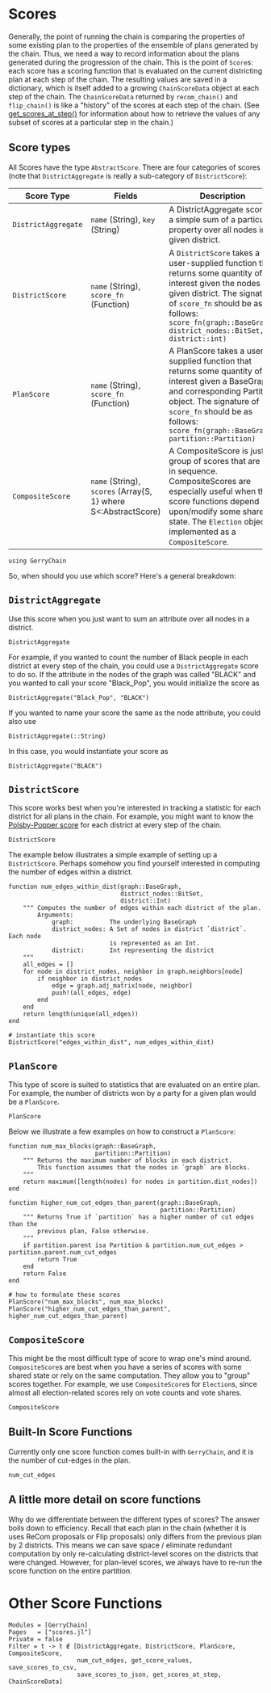 # Scores

Generally, the point of running the chain is comparing the properties of some
existing plan to the properties of the ensemble of plans generated by the chain.
Thus, we need a way to record information about the plans generated during the
progression of the chain. This is the point of `Score`s: each score has a
scoring function that is evaluated on the current districting plan at each step
of the chain. The resulting values are saved in a dictionary, which is itself
added to a growing `ChainScoreData` object at each step of the chain.
The `ChainScoreData` returned by `recom_chain()` and `flip_chain()` is like
a "history" of the scores at each step of the chain.
(See [get\_scores\_at\_step()](@ref) for information about how to
retrieve the values of any subset of scores at a particular step in the chain.)

## Score types
All Scores have the type `AbstractScore`. There are four categories of scores
(note that `DistrictAggregate` is really a sub-category of `DistrictScore`):

| Score Type          | Fields                                                     | Description                                                                                                                                                                                                                                            |
|---------------------|------------------------------------------------------------|--------------------------------------------------------------------------------------------------------------------------------------------------------------------------------------------------------------------------------------------------------|
| `DistrictAggregate` | `name` (String), `key` (String)                                | A DistrictAggregate score is a simple sum of a particular property over all nodes in a given district.                                                                                                                                                  |
| `DistrictScore`     | `name` (String), `score_fn` (Function)                         | A `DistrictScore` takes a user-supplied function that returns some quantity of interest given the nodes in a given district. The signature of `score_fn` should be as follows: `score_fn(graph::BaseGraph, district_nodes::BitSet, district::int)` |
| `PlanScore`         | `name` (String),  `score_fn` (Function)                         | A PlanScore takes a user-supplied function that returns some quantity of interest given a BaseGraph and corresponding Partition object. The signature of `score_fn` should be as follows: `score_fn(graph::BaseGraph, partition::Partition)`               |
| `CompositeScore`    | `name` (String),  `scores` (Array{S, 1} where S<:AbstractScore) | A CompositeScore is just a group of scores that are run in sequence. CompositeScores are especially useful when the score functions depend upon/modify some shared state. The `Election` object is implemented as a `CompositeScore`.                                                                               |


```@setup env
using GerryChain
```
So, when should you use which score? Here's a general breakdown:
## `DistrictAggregate`
Use this score when you just want to sum an attribute over all nodes in a
district.

```@docs
DistrictAggregate
```
For example, if you wanted to count the number of Black people in
each district at every step of the chain, you could use a `DistrictAggregate`
score to do so. If the attribute in the nodes of the graph was called "BLACK" and
you wanted to call your score "Black_Pop", you would initialize the score as

```@repl env
DistrictAggregate("Black_Pop", "BLACK")
```

If you wanted to name your score the same as the node attribute, you could also
use
```@docs
DistrictAggregate(::String)
```
In this case, you would instantiate your score as
```@repl env
DistrictAggregate("BLACK")
```


## `DistrictScore`
This score works best when you're interested in tracking a statistic for each
district for all plans in the chain. For example, you might want to know the
[Polsby-Popper score](https://en.wikipedia.org/wiki/Polsby%E2%80%93Popper_test)
for each district at every step of the chain.

```@docs
DistrictScore
```

The example below illustrates a simple example of setting up a `DistrictScore`.
Perhaps somehow you find yourself interested in computing the number of edges
within a district.

```@repl env
function num_edges_within_dist(graph::BaseGraph,
                               district_nodes::BitSet,
                               district::Int)
    """ Computes the number of edges within each district of the plan.
        Arguments:
            graph:          The underlying BaseGraph
            district_nodes: A Set of nodes in district `district`. Each node
                            is represented as an Int.
            district:       Int representing the district
    """
    all_edges = []
    for node in district_nodes, neighbor in graph.neighbors[node]
        if neighbor in district_nodes
            edge = graph.adj_matrix[node, neighbor]
            push!(all_edges, edge)
        end
    end
    return length(unique(all_edges))
end

# instantiate this score
DistrictScore("edges_within_dist", num_edges_within_dist)
```

## `PlanScore`
This type of score is suited to statistics that are evaluated on an entire plan.
For example, the number of districts won by a party for a given plan would be a
`PlanScore`.

```@docs
PlanScore
```

Below we illustrate a few examples on how to construct a `PlanScore`:

```@repl env
function num_max_blocks(graph::BaseGraph,
                        partition::Partition)
    """ Returns the maximum number of blocks in each district.
        This function assumes that the nodes in `graph` are blocks.
    """
    return maximum([length(nodes) for nodes in partition.dist_nodes])
end

function higher_num_cut_edges_than_parent(graph::BaseGraph,
                                          partition::Partition)
    """ Returns True if `partition` has a higher number of cut edges than the
        previous plan, False otherwise.
    """
    if partition.parent isa Partition & partition.num_cut_edges > partition.parent.num_cut_edges
        return True
    end
    return False
end

# how to formulate these scores
PlanScore("num_max_blocks", num_max_blocks)
PlanScore("higher_num_cut_edges_than_parent", higher_num_cut_edges_than_parent)
```

## `CompositeScore`
This might be the most difficult type of score to wrap one's mind around.
`CompositeScore`s are best when you have a series of scores with some shared
state or rely on the same computation. They allow you to "group" scores together.
For example, we use `CompositeScore`s for `Election`s, since almost all
election-related scores rely on vote counts and vote shares.

```@docs
CompositeScore
```

## Built-In Score Functions

Currently only one score function comes built-in with `GerryChain`, and it is
the number of cut-edges in the plan.
```@docs
num_cut_edges
```

## A little more detail on score functions

Why do we differentiate between the different types of scores? The answer boils
down to efficiency. Recall that each plan in the chain (whether it is uses
  ReCom proposals or Flip proposals) only differs from the previous plan by
2 districts. This means we can save space / eliminate redundant computation by
only re-calculating district-level scores on the districts that were changed.
However, for plan-level scores, we always have to re-run the score function
on the entire partition.

# Other Score Functions

```@autodocs
Modules = [GerryChain]
Pages   = ["scores.jl"]
Private = false
Filter = t -> t ∉ [DistrictAggregate, DistrictScore, PlanScore, CompositeScore,
                   num_cut_edges, get_score_values, save_scores_to_csv,
                   save_scores_to_json, get_scores_at_step, ChainScoreData]
```
